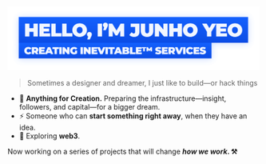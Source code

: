 <a href="http://junho.io" title="Website">
  <img alt="Hello, I'm Junho Yeo" src="https://github.com/junhoyeo/junhoyeo/raw/main/images/title-2.png" width="612" />
</a>

> Sometimes a designer and dreamer, I just like to build—or hack things

- 🦄 **Anything for Creation.** Preparing the infrastructure—insight, followers, and capital—for a bigger dream.
- ⚡️ Someone who can **start something right away**, when they have an idea.
- 🏴‍ Exploring **web3**.

Now working on a series of projects that will change **_how we work_. ⚒️**
